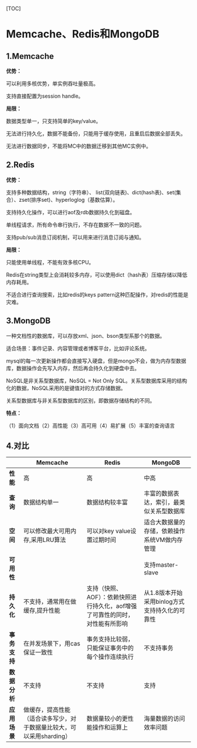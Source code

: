 [TOC]

# Memcache、Redis和MongoDB

## 1.Memcache

**优势：**

可以利用多核优势，单实例吞吐量极高。

支持直接配置为session handle。

**局限：**

数据类型单一，只支持简单的key/value。

无法进行持久化，数据不能备份，只能用于缓存使用，且重启后数据全部丢失。

无法进行数据同步，不能将MC中的数据迁移到其他MC实例中。

## 2.Redis

**优势：**

支持多种数据结构，string（字符串）、 list(双向链表)、dict(hash表)、set(集合）、zset(排序set)、hyperloglog（基数估算）。

支持持久化操作，可以进行aof及rdb数据持久化到磁盘。

单线程请求，所有命令串行执行，不存在数据不一致的问题。

支持pub/sub消息订阅机制，可以用来进行消息订阅与通知。

**局限：**

只能使用单线程，不能有效多核CPU。

Redis在string类型上会消耗较多内存，可以使用dict（hash表）压缩存储以降低内存耗用。

不适合进行查询搜索，比如redis的keys pattern这种匹配操作，对redis的性能是灾难。

## 3.MongoDB

一种文档性的数据库，可以存放xml、json、bson类型系那个的数据。

适合场景：事件记录、内容管理或者博客平台，比如评论系统。

mysql的每一次更新操作都会直接写入硬盘，但是mongo不会，做为内存型数据库，数据操作会先写入内存，然后再会持久化到硬盘中去。

NoSQL是非关系型数据库，NoSQL = Not Only SQL。关系型数据库采用的结构化的数据，NoSQL采用的是键值对的方式存储数据。

关系型数据库与非关系型数据库的区别，即数据存储结构的不同。

**特点：**

（1）面向文档（2）高性能（3）高可用（4）易扩展（5）丰富的查询语言



## 4.对比

|          | Memcache                               | Redis                                    | MongoDB                     |
| -------- | -------------------------------------- | ---------------------------------------- | --------------------------- |
| **性能**   | 高                                      | 高                                        | 中高                          |
| **查询**   | 数据结构单一                                 | 数据结构较丰富                                  | 丰富的数据表达，索引，最类似关系型数据库        |
| **空间**   | 可以修改最大可用内存,采用LRU算法                     | 可以对key value设置过期时间                       | 适合大数据量的存储，依赖操作系统VM做内存管理     |
| **可用性**  |                                        |                                          | 支持master-slave              |
| **持久化**  | 不支持，通常用在做缓存,提升性能                       | 支持（快照、AOF）：依赖快照进行持久化，aof增强了可靠性的同时，对性能有所影响 | 从1.8版本开始采用binlog方式支持持久化的可靠性 |
| **事务支持** | 在并发场景下，用cas保证一致性                       | 事务支持比较弱，只能保证事务中的每个操作连续执行                 | 不支持事务                       |
| **数据分析** | 不支持                                    | 不支持                                      | 支持                          |
| **应用场景** | 做缓存，提高性能（适合读多写少，对于数据量比较大，可以采用sharding） | 数据量较小的更性能操作和运算上                          | 海量数据的访问效率问题                 |

